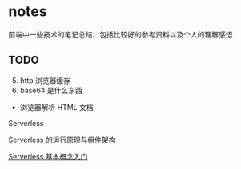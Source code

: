 # notes

前端中一些技术的笔记总结，包括比较好的参考资料以及个人的理解感悟

## TODO

5. http 浏览器缓存
7. base64 是什么东西

* 浏览器解析 HTML 文档

Serverless

[Serverless 的运行原理与组件架构](https://zhuanlan.zhihu.com/p/79214097)

[Serverless 基本概念入门](https://zhuanlan.zhihu.com/p/78250791)
